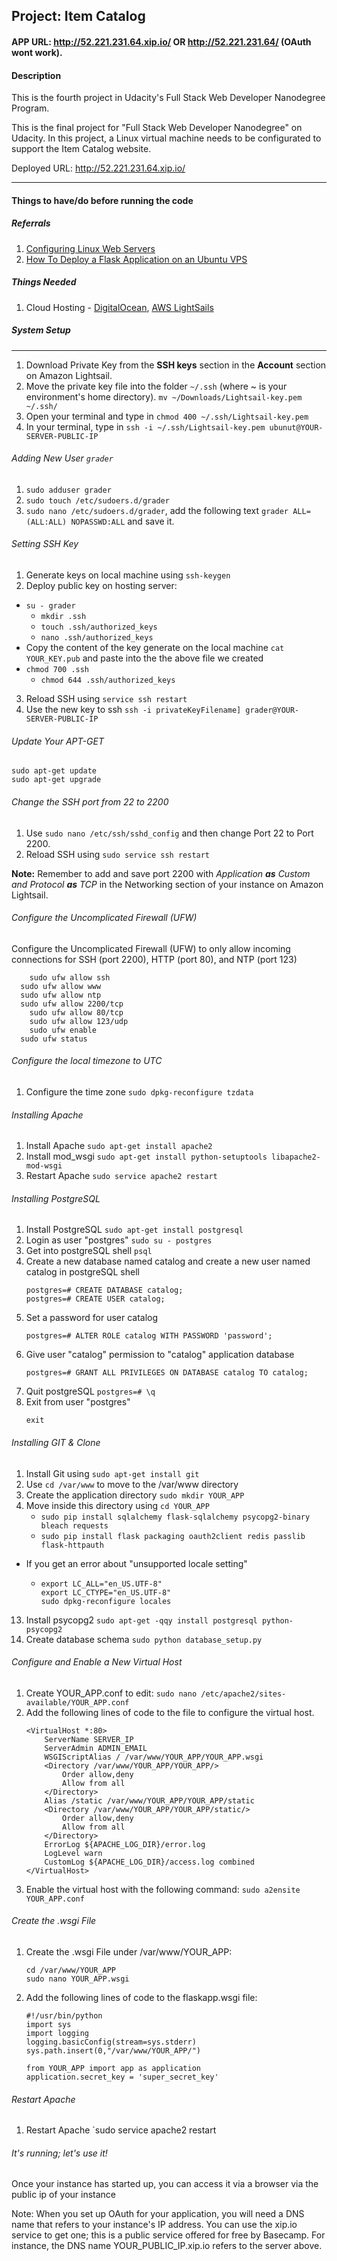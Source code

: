 ## Project: Item Catalog

#### APP URL: http://52.221.231.64.xip.io/ OR http://52.221.231.64/ (OAuth wont work).

#### Description
This is the fourth project in Udacity's Full Stack Web Developer Nanodegree Program.

This is the final project for "Full Stack Web Developer Nanodegree" on Udacity. In this project, a Linux virtual machine needs to be configurated to support the Item Catalog website.

Deployed URL: http://52.221.231.64.xip.io/

---
#### Things to have/do before running the code
##### Referrals
1. [Configuring Linux Web Servers](https://www.udacity.com/course/configuring-linux-web-servers--ud299)
2. [How To Deploy a Flask Application on an Ubuntu VPS](https://www.digitalocean.com/community/tutorials/how-to-deploy-a-flask-application-on-an-ubuntu-vps)

##### Things Needed
1. Cloud Hosting - [DigitalOcean](https://www.digitalocean.com/), [AWS LightSails](https://aws.amazon.com/lightsail/)

##### System Setup
----
1. Download Private Key from the __SSH keys__ section in the __Account__ section on Amazon Lightsail.
2. Move the private key file into the folder `~/.ssh` (where ~ is your environment's home directory).
	```mv ~/Downloads/Lightsail-key.pem ~/.ssh/```
3. Open your terminal and type in
	```chmod 400 ~/.ssh/Lightsail-key.pem```
4. In your terminal, type in
	```ssh -i ~/.ssh/Lightsail-key.pem ubunut@YOUR-SERVER-PUBLIC-IP```

###### Adding New User ```grader```

1. ```sudo adduser grader```
2. ```sudo touch /etc/sudoers.d/grader```
2. ```sudo nano /etc/sudoers.d/grader```, add the following text ```grader ALL=(ALL:ALL) NOPASSWD:ALL``` and save it.

###### Setting SSH Key

1. Generate keys on local machine using ```ssh-keygen```
2. Deploy public key on hosting server:
  * ```su - grader```
	* ```mkdir .ssh```
	* ```touch .ssh/authorized_keys```
	* ```nano .ssh/authorized_keys```
  * Copy the content of the key generate on the local machine ```cat YOUR_KEY.pub``` and paste into the the above file we created
  * ```chmod 700 .ssh```
	* ```chmod 644 .ssh/authorized_keys```
3. Reload SSH using ```service ssh restart```
4. Use the new key to ssh ```ssh -i privateKeyFilename] grader@YOUR-SERVER-PUBLIC-IP```

###### Update Your APT-GET
```
sudo apt-get update
sudo apt-get upgrade
```

###### Change the SSH port from 22 to 2200

1. Use ```sudo nano /etc/ssh/sshd_config``` and then change Port 22 to Port 2200.
2. Reload SSH using ```sudo service ssh restart```

__Note:__ Remember to add and save port 2200 with _Application __as__ Custom and Protocol __as__ TCP_ in the Networking section of your instance on Amazon Lightsail. 

###### Configure the Uncomplicated Firewall (UFW)

Configure the Uncomplicated Firewall (UFW) to only allow incoming connections for SSH (port 2200), HTTP (port 80), and NTP (port 123)
```
	sudo ufw allow ssh
  sudo ufw allow www
  sudo ufw allow ntp
  sudo ufw allow 2200/tcp
	sudo ufw allow 80/tcp
	sudo ufw allow 123/udp
	sudo ufw enable 
  sudo ufw status
 ```
 
###### Configure the local timezone to UTC

1. Configure the time zone ```sudo dpkg-reconfigure tzdata```

###### Installing Apache

1. Install Apache ```sudo apt-get install apache2```
2. Install mod_wsgi ```sudo apt-get install python-setuptools libapache2-mod-wsgi```
3. Restart Apache ```sudo service apache2 restart```

###### Installing PostgreSQL

1. Install PostgreSQL ```sudo apt-get install postgresql```
2. Login as user "postgres" ```sudo su - postgres```
3. Get into postgreSQL shell ```psql```
4. Create a new database named catalog and create a new user named catalog in postgreSQL shell
	```
	postgres=# CREATE DATABASE catalog;
	postgres=# CREATE USER catalog;
	```
5. Set a password for user catalog
	```
	postgres=# ALTER ROLE catalog WITH PASSWORD 'password';
	```
6. Give user "catalog" permission to "catalog" application database
	```
	postgres=# GRANT ALL PRIVILEGES ON DATABASE catalog TO catalog;
	```
7. Quit postgreSQL `postgres=# \q`
8. Exit from user "postgres" 
	```
	exit
	```


###### Installing GIT & Clone
1. Install Git using ```sudo apt-get install git```
2. Use ```cd /var/www``` to move to the /var/www directory 
3. Create the application directory ```sudo mkdir YOUR_APP```
4. Move inside this directory using ```cd YOUR_APP```
	* ```sudo pip install sqlalchemy flask-sqlalchemy psycopg2-binary bleach requests```
	* ```sudo pip install flask packaging oauth2client redis passlib flask-httpauth```
  * If you get an error about "unsupported locale setting"
    * ```
      export LC_ALL="en_US.UTF-8"
      export LC_CTYPE="en_US.UTF-8"
      sudo dpkg-reconfigure locales
      ```
13. Install psycopg2 ```sudo apt-get -qqy install postgresql python-psycopg2```
14. Create database schema ```sudo python database_setup.py```


###### Configure and Enable a New Virtual Host

1. Create YOUR_APP.conf to edit: ```sudo nano /etc/apache2/sites-available/YOUR_APP.conf```
2. Add the following lines of code to the file to configure the virtual host. 
	```
	<VirtualHost *:80>
		ServerName SERVER_IP
		ServerAdmin ADMIN_EMAIL
		WSGIScriptAlias / /var/www/YOUR_APP/YOUR_APP.wsgi
		<Directory /var/www/YOUR_APP/YOUR_APP/>
			Order allow,deny
			Allow from all
		</Directory>
		Alias /static /var/www/YOUR_APP/YOUR_APP/static
		<Directory /var/www/YOUR_APP/YOUR_APP/static/>
			Order allow,deny
			Allow from all
		</Directory>
		ErrorLog ${APACHE_LOG_DIR}/error.log
		LogLevel warn
		CustomLog ${APACHE_LOG_DIR}/access.log combined
	</VirtualHost>
	```
3. Enable the virtual host with the following command: ```sudo a2ensite YOUR_APP.conf```

###### Create the .wsgi File
1. Create the .wsgi File under /var/www/YOUR_APP: 
	```
	cd /var/www/YOUR_APP
	sudo nano YOUR_APP.wsgi 
	```
2. Add the following lines of code to the flaskapp.wsgi file:
	
	```
	#!/usr/bin/python
	import sys
	import logging
	logging.basicConfig(stream=sys.stderr)
	sys.path.insert(0,"/var/www/YOUR_APP/")

	from YOUR_APP import app as application
	application.secret_key = 'super_secret_key'
	```

###### Restart Apache
1. Restart Apache `sudo service apache2 restart

###### It's running; let's use it!

Once your instance has started up, you can access it via a browser via the public ip of your instance

Note: When you set up OAuth for your application, you will need a DNS name that refers to your instance's IP address. You can use the xip.io service to get one; this is a public service offered for free by Basecamp. For instance, the DNS name YOUR_PUBLIC_IP.xip.io refers to the server above.
